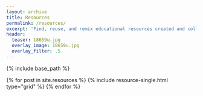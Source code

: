 ```yaml
---
layout: archive
title: Resources
permalink: /resources/
excerpt: 'Find, reuse, and remix educational resources created and collected by the Local Preservation School.'
header:
  teaser: 18659u.jpg
  overlay_image: 18659u.jpg
  overlay_filter: .5
---
```


{% include base_path %}

<div class="grid__wrapper">
  {% for post in site.resources %}
    {% include resource-single.html type="grid" %}
  {% endfor %}
</div>

